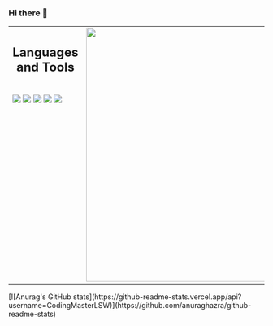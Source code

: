 ### Hi there 👋

<table>
<tr>

<td valign="top" width="50%">
<h2 align="center"> Languages and Tools </h2>
<br />

<img src="https://img.shields.io/badge/-python-1572B6?&style=for-the-badge&logo=python&logoColor=black" />
<img src="https://img.shields.io/badge/-java-F89820?&style=for-the-badge&logo=java&logoColor=black" />
<img src="https://img.shields.io/badge/-VSCode-007ACC?&style=for-the-badge&logo=visual-studio-code&logoColor=white" />
<img src="https://img.shields.io/badge/-Git-F05032?&style=for-the-badge&logo=git&logoColor=white" /> 
<img src="https://img.shields.io/badge/github-%23121011.svg?style=for-the-badge&logo=github&logoColor=white" />

<td valign="top" width="50%">
<img src="https://github-readme-stats.vercel.app/api/top-langs/?username=CodingMasterLSW&layout=compact&theme=radical" width="500" />
</td>

</tr>
</table> 
[![Anurag's GitHub stats](https://github-readme-stats.vercel.app/api?username=CodingMasterLSW)](https://github.com/anuraghazra/github-readme-stats)

